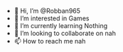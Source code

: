 - 👋 Hi, I’m @Robban965
- 👀 I’m interested in Games
- 🌱 I’m currently learning Nothing
- 💞️ I’m looking to collaborate on nah
- 📫 How to reach me nah

<!---
sheesh
--->
